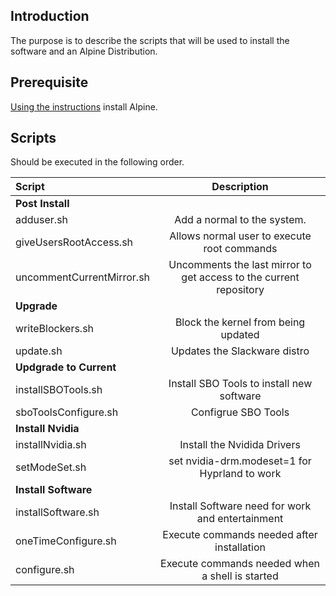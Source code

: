 ## Introduction
The purpose is to describe the scripts that will be used to install the software and an Alpine Distribution.

## Prerequisite
[Using the instructions](https://wiki.alpinelinux.org/wiki/Installation) install Alpine. 

## Scripts
Should be executed in the following order.

| Script                    | Description                                                        |
| :------------------       | :---------:                                                        |
| **Post Install**                                                                               |
| adduser.sh                | Add a normal to the system.                                        |
| giveUsersRootAccess.sh    | Allows normal user to execute root commands                        |  
| uncommentCurrentMirror.sh | Uncomments the last mirror to get access to the current repository | 
| **Upgrade**                                                                                    |         
| writeBlockers.sh          | Block the kernel from being updated                                |
| update.sh                 | Updates the Slackware distro                                       |
| **Updgrade to Current**                                                                        |
| installSBOTools.sh        | Install SBO Tools to install new software                          |
| sboToolsConfigure.sh      | Configrue SBO Tools                                                |
| **Install Nvidia**        |                                                                    | 
| installNvidia.sh          | Install the Nvidida Drivers                                        |
| setModeSet.sh             | set nvidia-drm.modeset=1 for Hyprland to work                      |
| **Install Software**                                                                           |
| installSoftware.sh        | Install Software need for work and entertainment                   |
| oneTimeConfigure.sh       | Execute commands needed after installation                         |
| configure.sh              | Execute commands needed when a shell is started                    |



